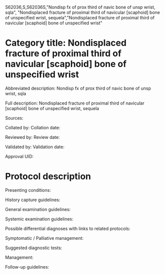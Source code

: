 S62036,S,S62036S,"Nondisp fx of prox third of navic bone of unsp wrist, sqla", "Nondisplaced fracture of proximal third of navicular [scaphoid] bone of unspecified wrist, sequela","Nondisplaced fracture of proximal third of navicular [scaphoid] bone of unspecified wrist"
# Category title: Nondisplaced fracture of proximal third of navicular [scaphoid] bone of unspecified wrist

Abbreviated description: Nondisp fx of prox third of navic bone of unsp wrist, sqla

Full description: Nondisplaced fracture of proximal third of navicular [scaphoid] bone of unspecified wrist, sequela

Sources:

Collated by:
Collation date:

Reviewed by:
Review date:

Validated by:
Validation date:

Approval UID:

# Protocol description

Presenting conditions:

History capture guidelines:

General examination guidelines:

Systemic examination guidelines:

Possible differential diagnoses with links to related protocols:

Symptomatic / Palliative management:

Suggested diagnostic tests:

Management:

Follow-up guidelines:
